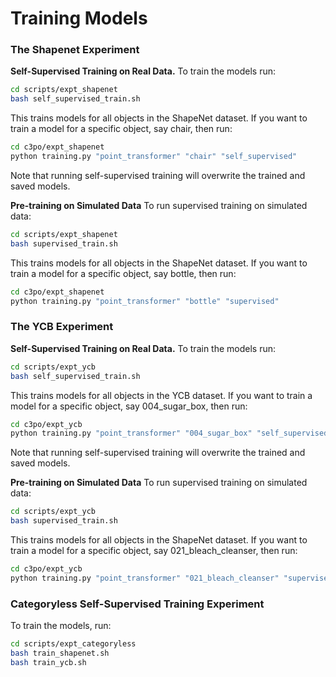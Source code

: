 # Training Models

### The Shapenet Experiment

**Self-Supervised Training on Real Data.** To train the models run:
```bash
cd scripts/expt_shapenet
bash self_supervised_train.sh
```
This trains models for all objects in the ShapeNet dataset.
If you want to train a model for a specific object, say chair, then run:
```bash
cd c3po/expt_shapenet
python training.py "point_transformer" "chair" "self_supervised"
```
Note that running self-supervised training will overwrite the trained and saved models.

**Pre-training on Simulated Data** To run supervised training on simulated data: 
```bash
cd scripts/expt_shapenet
bash supervised_train.sh
```
This trains models for all objects in the ShapeNet dataset.
If you want to train a model for a specific object, say bottle, then run:
```bash
cd c3po/expt_shapenet
python training.py "point_transformer" "bottle" "supervised"
```


### The YCB Experiment

**Self-Supervised Training on Real Data.** To train the models run:
```bash
cd scripts/expt_ycb
bash self_supervised_train.sh
```
This trains models for all objects in the YCB dataset.
If you want to train a model for a specific object, say 004_sugar_box, then run:
```bash
cd c3po/expt_ycb
python training.py "point_transformer" "004_sugar_box" "self_supervised"
```
Note that running self-supervised training will overwrite the trained and saved models.

**Pre-training on Simulated Data** To run supervised training on simulated data: 
```bash
cd scripts/expt_ycb
bash supervised_train.sh
```
This trains models for all objects in the ShapeNet dataset.
If you want to train a model for a specific object, say 021_bleach_cleanser, then run:
```bash
cd c3po/expt_ycb
python training.py "point_transformer" "021_bleach_cleanser" "supervised"
```

### Categoryless Self-Supervised Training Experiment

To train the models, run:
```bash
cd scripts/expt_categoryless
bash train_shapenet.sh
bash train_ycb.sh
```